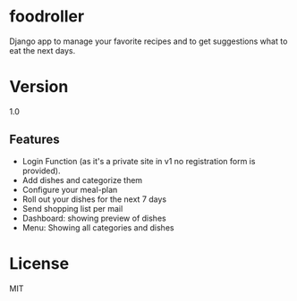 # foodroller
Django app to manage your favorite recipes and to get suggestions what to eat the next days.

# Version
1.0

## Features
* Login Function (as it's a private site in v1 no registration form is provided).
* Add dishes and categorize them
* Configure your meal-plan
* Roll out your dishes for the next 7 days
* Send shopping list per mail
* Dashboard: showing preview of dishes
* Menu: Showing all categories and dishes

# License 
MIT
